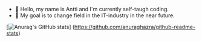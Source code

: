 - 👋 Hello, my name is Antti and I´m currently self-taugh coding.
- 🌱 My goal is to change field in the IT-industry in the near future.



<!---
Kalczio/Kalczio is a ✨ special ✨ repository because its `README.md` (this file) appears on your GitHub profile.
You can click the Preview link to take a look at your changes.
--->
[![Anurag's GitHub stats](https://github-readme-stats.vercel.app/api?username=Kalczio&theme=radical)]
(https://github.com/anuraghazra/github-readme-stats)

